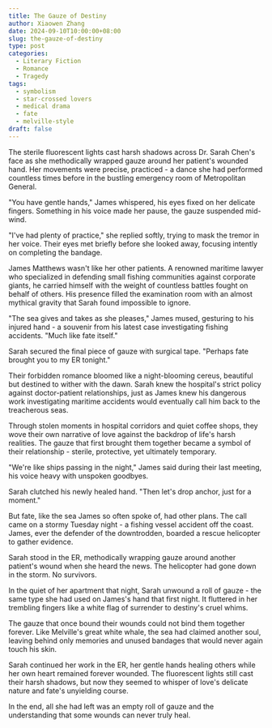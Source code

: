 ```yaml
---
title: The Gauze of Destiny
author: Xiaowen Zhang
date: 2024-09-10T10:00:00+08:00
slug: the-gauze-of-destiny
type: post
categories:
  - Literary Fiction
  - Romance
  - Tragedy
tags:
  - symbolism
  - star-crossed lovers
  - medical drama
  - fate
  - melville-style
draft: false
---
```


The sterile fluorescent lights cast harsh shadows across Dr. Sarah Chen's face as she methodically wrapped gauze around her patient's wounded hand. Her movements were precise, practiced - a dance she had performed countless times before in the bustling emergency room of Metropolitan General.

"You have gentle hands," James whispered, his eyes fixed on her delicate fingers. Something in his voice made her pause, the gauze suspended mid-wind.

"I've had plenty of practice," she replied softly, trying to mask the tremor in her voice. Their eyes met briefly before she looked away, focusing intently on completing the bandage.

James Matthews wasn't like her other patients. A renowned maritime lawyer who specialized in defending small fishing communities against corporate giants, he carried himself with the weight of countless battles fought on behalf of others. His presence filled the examination room with an almost mythical gravity that Sarah found impossible to ignore.

"The sea gives and takes as she pleases," James mused, gesturing to his injured hand - a souvenir from his latest case investigating fishing accidents. "Much like fate itself."

Sarah secured the final piece of gauze with surgical tape. "Perhaps fate brought you to my ER tonight."

Their forbidden romance bloomed like a night-blooming cereus, beautiful but destined to wither with the dawn. Sarah knew the hospital's strict policy against doctor-patient relationships, just as James knew his dangerous work investigating maritime accidents would eventually call him back to the treacherous seas.

Through stolen moments in hospital corridors and quiet coffee shops, they wove their own narrative of love against the backdrop of life's harsh realities. The gauze that first brought them together became a symbol of their relationship - sterile, protective, yet ultimately temporary.

"We're like ships passing in the night," James said during their last meeting, his voice heavy with unspoken goodbyes.

Sarah clutched his newly healed hand. "Then let's drop anchor, just for a moment."

But fate, like the sea James so often spoke of, had other plans. The call came on a stormy Tuesday night - a fishing vessel accident off the coast. James, ever the defender of the downtrodden, boarded a rescue helicopter to gather evidence.

Sarah stood in the ER, methodically wrapping gauze around another patient's wound when she heard the news. The helicopter had gone down in the storm. No survivors.

In the quiet of her apartment that night, Sarah unwound a roll of gauze - the same type she had used on James's hand that first night. It fluttered in her trembling fingers like a white flag of surrender to destiny's cruel whims.

The gauze that once bound their wounds could not bind them together forever. Like Melville's great white whale, the sea had claimed another soul, leaving behind only memories and unused bandages that would never again touch his skin.

Sarah continued her work in the ER, her gentle hands healing others while her own heart remained forever wounded. The fluorescent lights still cast their harsh shadows, but now they seemed to whisper of love's delicate nature and fate's unyielding course.

In the end, all she had left was an empty roll of gauze and the understanding that some wounds can never truly heal.